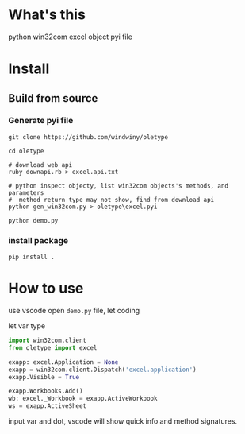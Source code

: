 # What's this

python win32com excel object pyi file

# Install

## Build from source

### Generate pyi file

```shell
git clone https://github.com/windwiny/oletype

cd oletype

# download web api
ruby downapi.rb > excel.api.txt

# python inspect objecty, list win32com objects's methods, and parameters
#  method return type may not show, find from download api
python gen_win32com.py > oletype\excel.pyi

python demo.py
```

### install package

```shell
pip install .
```

# How to use

use vscode open `demo.py` file, let coding

let var type

```python
import win32com.client
from oletype import excel

exapp: excel.Application = None
exapp = win32com.client.Dispatch('excel.application')
exapp.Visible = True

exapp.Workbooks.Add()
wb: excel._Workbook = exapp.ActiveWorkbook
ws = exapp.ActiveSheet


```

input var and dot, vscode will show quick info and method signatures.
